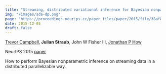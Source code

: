 ```yaml
---
title: "Streaming, distributed variational inference for Bayesian nonparametrics"
img: "/images/sda-dp.png"
page: "https://proceedings.neurips.cc/paper_files/paper/2015/file/38af86134b65d0f10fe33d30dd76442e-Paper.pdf"
date: 2015-12-05
draft: false
---
```

[Trevor Campbell](https://trevorcampbell.me), **Julian Straub**, John W Fisher III, [Jonathan P How](https://aeroastro.mit.edu/people/jonathan-p-how)

NeurIPS 2015
[paper](https://proceedings.neurips.cc/paper_files/paper/2015/file/38af86134b65d0f10fe33d30dd76442e-Paper.pdf)

How to perform Bayesian nonparametric inference on streaming data in a distributed parallelizable way. 
